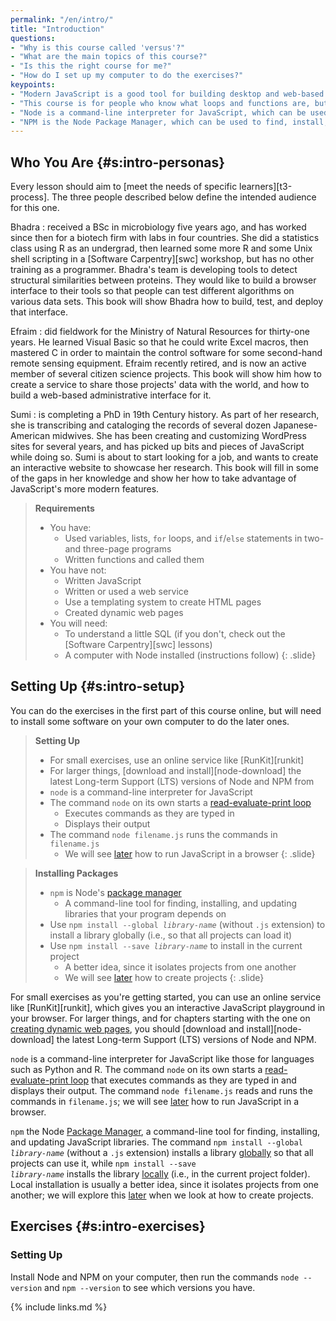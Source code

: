 ```yaml
---
permalink: "/en/intro/"
title: "Introduction"
questions:
- "Why is this course called 'versus'?"
- "What are the main topics of this course?"
- "Is this the right course for me?"
- "How do I set up my computer to do the exercises?"
keypoints:
- "Modern JavaScript is a good tool for building desktop and web-based applications."
- "This course is for people who know what loops and functions are, but have never used JavaScript or built web applications."
- "Node is a command-line interpreter for JavaScript, which can be used interactively or to run scripts in files."
- "NPM is the Node Package Manager, which can be used to find, install, and update libraries."
---
```


## Who You Are {#s:intro-personas}

Every lesson should aim to [meet the needs of specific learners][t3-process].
The three people described below define the intended audience for this one.

Bhadra
: received a BSc in microbiology five years ago,
  and has worked since then for a biotech firm with labs in four countries.
  She did a statistics class using R as an undergrad,
  then learned some more R and some Unix shell scripting
  in a [Software Carpentry][swc] workshop,
  but has no other training as a programmer.
  Bhadra's team is developing tools
  to detect structural similarities between proteins.
  They would like to build a browser interface to their tools
  so that people can test different algorithms on various data sets.
  This book will show Bhadra how to build, test, and deploy that interface.

Efraim
: did fieldwork for the Ministry of Natural Resources for thirty-one years.
  He learned Visual Basic so that he could write Excel macros,
  then mastered C in order to maintain the control software
  for some second-hand remote sensing equipment.
  Efraim recently retired,
  and is now an active member of several citizen science projects.
  This book will show him how to create a service
  to share those projects' data with the world,
  and how to build a web-based administrative interface for it.

Sumi
: is completing a PhD in 19th Century history.
  As part of her research,
  she is transcribing and cataloging the records of several dozen Japanese-American midwives.
  She has been creating and customizing WordPress sites for several years,
  and has picked up bits and pieces of JavaScript while doing so.
  Sumi is about to start looking for a job,
  and wants to create an interactive website to showcase her research.
  This book will fill in some of the gaps in her knowledge
  and show her how to take advantage of JavaScript's more modern features.

> **Requirements**
> - You have:
>   - Used variables, lists, `for` loops, and `if`/`else` statements in two- and three-page programs
>   - Written functions and called them
> - You have not:
>   - Written JavaScript 
>   - Written or used a web service
>   - Use a templating system to create HTML pages
>   - Created dynamic web pages
> - You will need:
>   - To understand a little SQL (if you don't, check out the [Software Carpentry][swc] lessons)
>   - A computer with Node installed (instructions follow)
{: .slide}

## Setting Up {#s:intro-setup}

You can do the exercises in the first part of this course online,
but will need to install some software on your own computer
to do the later ones.

> **Setting Up**
> - For small exercises, use an online service like [RunKit][runkit]
> - For larger things, [download and install][node-download] the latest Long-term Support (LTS) versions of Node and NPM from
> - `node` is a command-line interpreter for JavaScript
> - The command `node` on its own starts a [read-evaluate-print loop](#g:repl)
>   - Executes commands as they are typed in
>   - Displays their output
> - The command `node filename.js` runs the commands in `filename.js`
>   - We will see [later](../display/) how to run JavaScript in a browser
{: .slide}

> **Installing Packages**
> - `npm` is Node's [package manager](#g:package-manager)
>   - A command-line tool for finding, installing, and updating libraries that your program depends on
> - Use <code>npm install --global <em>library-name</em></code> (without `.js` extension) to install a library globally
>   (i.e., so that all projects can load it)
> - Use <code>npm install --save <em>library-name</em></code> to install in the current project
>   - A better idea, since it isolates projects from one another
>   - We will see [later](../display/) how to create projects
{: .slide}

For small exercises as you're getting started,
you can use an online service like [RunKit][runkit],
which gives you an interactive JavaScript playground in your browser.
For larger things,
and for chapters starting with the one on [creating dynamic web pages](../display/),
you should [download and install][node-download] the latest Long-term Support (LTS) versions of Node and NPM.

`node` is a command-line interpreter for JavaScript
like those for languages such as Python and R.
The command `node` on its own starts a [read-evaluate-print loop](#g:repl)
that executes commands as they are typed in and displays their output.
The command `node filename.js` reads and runs the commands in `filename.js`;
we will see [later](../display/) how to run JavaScript in a browser.

`npm` the Node [Package Manager](#g:package-manager),
a command-line tool for finding, installing, and updating JavaScript libraries.
The command <code>npm install --global <em>library-name</em></code> (without a `.js` extension)
installs a library [globally](#g:global-intallation) so that all projects can use it,
while <code>npm install --save <em>library-name</em></code> installs the library [locally](#g:local-installation)
(i.e., in the current project folder).
Local installation is usually a better idea,
since it isolates projects from one another;
we will explore this [later](../display/) when we look at how to create projects.

## Exercises {#s:intro-exercises}

### Setting Up

Install Node and NPM on your computer,
then run the commands `node --version` and `npm --version`
to see which versions you have.

{% include links.md %}
